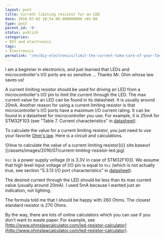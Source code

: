 ```yaml
---
layout: post
title: Current limiting resistor for an LED
date: 2016-07-02 18:54:00.000000000 +01:00
type: post
parent_id: '0'
status: publish
categories:
- DIY and electronics
tags:
- Electronics
permalink: "/en/diy-electronics/limit-the-current-take-care-of-your-favorite-led.html"
---
```


I am a beginner in electronics, and just learned that LEDs and microcontroller's I/O ports are so sensitive ... Thanks Mr. Ohm whose law saves us!

A current limiting resistor should be used for driving an LED from a microcontroller's I/O pin to limit the current through the LED. The max current value for an LED can be found in its datasheet. It is usually around 20mA. Another reason for using a current limiting resistor is that microcontroller's I/O ports have a maximum I/O current rating. It can be found in a datasheet for microcontroller you use. For example, it is 25mA for STM32F103 (see "Table 7. Current characteristics" in [datasheet](http://www.st.com/content/ccc/resource/technical/document/datasheet/33/d4/6f/1d/df/0b/4c/6d/CD00161566.pdf/files/CD00161566.pdf/jcr:content/translations/en.CD00161566.pdf)).

To calculate the value for a current limiting resistor, you just need to use your favorite [Ohm's law](https://en.wikipedia.org/wiki/Ohm%27s_law). Here is a circuit and calculations.

![How to calculate the value of a current limiting resistor]({{ site.baseurl }}/assets/images/2016/07/current-limiting-resistor-led.jpg)

`Vcc` is a power supply voltage (it is 3.3V in case of STM32F103). We assume that high level input voltage of I/O pin is equal to `Vcc` (which is not actually true, see section "5.3.13 I/O port characteristics" in [datasheet](http://www.st.com/content/ccc/resource/technical/document/datasheet/33/d4/6f/1d/df/0b/4c/6d/CD00161566.pdf/files/CD00161566.pdf/jcr:content/translations/en.CD00161566.pdf)).

The desired current through the LED should be less than its max current value (usually around 20mA). I used 5mA because I wanted just an indication, not lighting.

The formula told me that I should be happy with 260 Ohms. The closest standard resistor is 270 Ohms.

By the way, there are lots of online calculators which you can use if you don't want to waste paper. For example, see [http://www.ohmslawcalculator.com/led-resistor-calculator](http://www.ohmslawcalculator.com/led-resistor-calculator).
